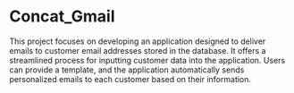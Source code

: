 # Concat_Gmail
 
This project focuses on developing an application designed to deliver emails to customer email addresses stored in the database. It offers a streamlined process for inputting customer data into the application. Users can provide a template, and the application automatically sends personalized emails to each customer based on their information.

